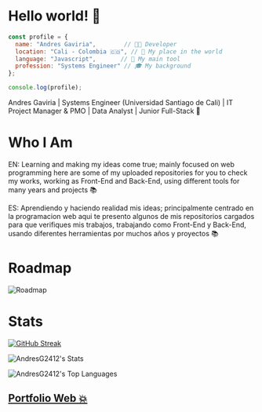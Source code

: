 # Hello world! 👋

```javascript
const profile = {
  name: "Andres Gaviria",        // 🧑‍💻 Developer
  location: "Cali - Colombia 🇨🇴", // 📍 My place in the world
  language: "Javascript",       // 🚀 My main tool
  profession: "Systems Engineer" // 🎓 My background
};

console.log(profile);
```

 Andres Gaviria | Systems Engineer (Universidad Santiago de Cali) | IT Project Manager & PMO | Data Analyst | Junior Full-Stack 🫡


# Who I Am

EN: Learning and making my ideas come true; mainly focused on web programming here are some of my uploaded repositories for you to check my works, working as Front-End and Back-End, using different tools for many years and projects 📚

ES: Aprendiendo y haciendo realidad mis ideas; principalmente centrado en la programacion web aqui te presento algunos de mis repositorios cargados para que verifiques mis trabajos, trabajando como Front-End y Back-End, usando diferentes herramientas por muchos años y proyectos 📚


# Roadmap

![Roadmap](https://res.cloudinary.com/duwosb0hu/image/upload/v1745370204/roadmap_camilo_h1x3qz.png)

# Stats

<div class="display: 'flex'; justify-content: 'center'">

[![GitHub Streak](https://github-readme-streak-stats.herokuapp.com?user=AndresG2412&theme=dracula&border_radius=4.4&locale=es&short_numbers=true&date_format=n%2Fj%5B%2FY%5D&mode=weekly)](https://git.io/streak-stats)

![AndresG2412's Stats](https://github-readme-stats.vercel.app/api?username=AndresG2412&theme=dracula&show_icons=true&hide_border=true&count_private=true)

![AndresG2412's Top Languages](https://github-readme-stats.vercel.app/api/top-langs/?username=AndresG2412&theme=dracula&show_icons=true&hide_border=true&layout=compact)
</div>

## [Portfolio Web 💥](https://portafolio-eisi.vercel.app/)
